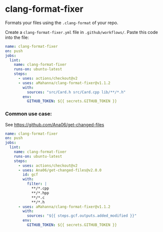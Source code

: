# clang-format-fixer

Formats your files using the `.clang-format` of your repo.

Create a `clang-format-fixer.yml` file in `.github/workflows/`.
Paste this code into the file:

```yml
name: clang-format-fixer
on: push
jobs:
  lint:
    name: clang-format-fixer
    runs-on: ubuntu-latest
    steps:
      - uses: actions/checkout@v2
      - uses: aMahanna/clang-format-fixer@v1.1.2
        with:
          sources: "src/Card.h src/Card.cpp lib/**/*.h"
        env:
          GITHUB_TOKEN: ${{ secrets.GITHUB_TOKEN }}
```

### Common use case:

See https://github.com/Ana06/get-changed-files

```yml
name: clang-format-fixer
on: push
jobs:
  lint:
    name: clang-format-fixer
    runs-on: ubuntu-latest
    steps:
      - uses: actions/checkout@v2
      - uses: Ana06/get-changed-files@v2.0.0
        id: gcf
        with:
          filter: |
            **/*.cpp
            **/*.hpp
            **/*.c
            **/*.h
      - uses: aMahanna/clang-format-fixer@v1.1.2
        with:
          sources: "${{ steps.gcf.outputs.added_modified }}"
        env:
          GITHUB_TOKEN: ${{ secrets.GITHUB_TOKEN }}
```
